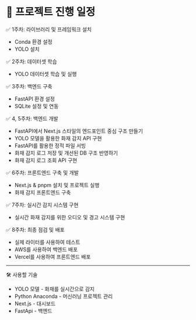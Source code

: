 # 📅 프로젝트 진행 일정

✅ 1주차: 라이브러리 및 프레임워크 설치
- Conda 환경 설정
- YOLO 설치

✅ 2주차: 데이터셋 학습
- YOLO 데이터셋 학습 및 실행

✅ 3주차: 백엔드 구축
- FastAPI 환경 설정
- SQLite 설정 및 연동

✅ 4, 5주차: 백엔드 개발
- FastAPI에서 Next.js 스타일의 엔드포인트 중심 구조 만들기
- YOLO 모델을 활용한 화재 감지 API 구현
- FastAPI를 활용한 정적 파일 서빙
- 화재 감지 로그 저장 및 개선된 DB 구조 반영하기
- 화재 감지 로그 조회 API 구현

✅ 6주차: 프론트엔드 구축 및 개발
- Next.js & pnpm 설치 및 프로젝트 실행
- 화재 감지 프론트엔드 구축

✅ 7주차: 실시간 감지 시스템 구현
- 실시간 화재 감지를 위한 오디오 및 경고 시스템 구현

✅ 8주차: 최종 점검 및 배포
- 실제 라이터를 사용하여 테스트
- AWS를 사용하여 백엔드 배포
- Vercel를 사용하여 프론트엔드 배포

---
🛠️ 사용할 기술
- YOLO 모델 - 화재를 실시간으로 감지
- Python Anaconda - 머신러닝 프로젝트 관리
- Next.js - 대시보드
- FastApi - 백엔드
